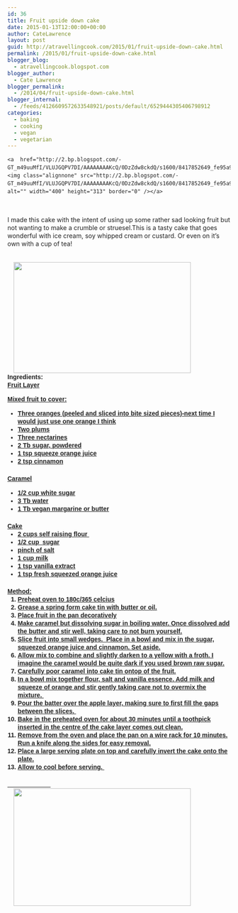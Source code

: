 ```yaml
---
id: 36
title: Fruit upside down cake
date: 2015-01-13T12:00:00+00:00
author: CateLawrence
layout: post
guid: http://atravellingcook.com/2015/01/fruit-upside-down-cake.html
permalink: /2015/01/fruit-upside-down-cake.html
blogger_blog:
  - atravellingcook.blogspot.com
blogger_author:
  - Cate Lawrence
blogger_permalink:
  - /2014/04/fruit-upside-down-cake.html
blogger_internal:
  - /feeds/4126609572633548921/posts/default/6529444305406798912
categories:
  - baking
  - cooking
  - vegan
  - vegetarian
---
```

<div style="color: #222222; line-height: 18px; margin-bottom: 1.5em; padding: 0px;">
  
    <a  href="http://2.bp.blogspot.com/-GT_m49uuMfI/VLUJGQPV7DI/AAAAAAAAKcQ/0DzZdw8ckdQ/s1600/8417852649_fe95a9b042_k.jpg"><img class="alignnone" src="http://2.bp.blogspot.com/-GT_m49uuMfI/VLUJGQPV7DI/AAAAAAAAKcQ/0DzZdw8ckdQ/s1600/8417852649_fe95a9b042_k.jpg" alt="" width="400" height="313" border="0" /></a>
  
  
  <p>
    &nbsp;
  
  
  <p>
    I made this cake with the intent of using up some rather sad looking fruit but not wanting to make a crumble or struesel.This is a tasty cake that goes wonderful with ice cream, soy whipped cream or custard. Or even on it&#8217;s own with a cup of tea!
  


<div style="color: #222222; line-height: 18px; margin-bottom: 1.5em; padding: 0px;">
                              <a style="margin-left: 1em; margin-right: 1em; text-align: center;" href="http://2.bp.blogspot.com/-6bOckbcw7OY/VLUJFq81G0I/AAAAAAAAKcI/YzEbBnnR1CY/s1600/8417875067_8d9f82b8f5_k.jpg"><img src="http://2.bp.blogspot.com/-6bOckbcw7OY/VLUJFq81G0I/AAAAAAAAKcI/YzEbBnnR1CY/s1600/8417875067_8d9f82b8f5_k.jpg" alt="" width="400" height="250" border="0" /></a>




<div style="color: #222222; line-height: 18px; margin-bottom: 1.5em; padding: 0px;">
  <span style="font-family: Arial, Helvetica, sans-serif; font-weight: bold;">Ingredients:


<div style="color: #222222; line-height: 18px; margin-bottom: 1.5em; padding: 0px;">
  <span style="text-decoration: underline;">Fruit Layer


<span style="color: #222222; font-family: Arial, Helvetica, sans-serif; line-height: 18px;">Mixed fruit to cover:

<ul style="color: #222222; line-height: 18px; margin: 0px 0px 1.5em 1.667em; padding: 0px;">
  <li style="margin: 0px; padding: 0px;">
    Three oranges (peeled and sliced into bite sized pieces)-next time I would just use one orange I think
  </li>
  <li style="margin: 0px; padding: 0px;">
    Two plums
  </li>
  <li style="margin: 0px; padding: 0px;">
    Three nectarines
  </li>
  <li style="margin: 0px; padding: 0px;">
    2 Tb sugar, powdered
  </li>
  <li style="margin: 0px; padding: 0px;">
    1 tsp squeeze orange juice
  </li>
  <li style="margin: 0px; padding: 0px;">
    2 tsp cinnamon
  </li>
</ul>

<span style="color: #222222; line-height: 18px; text-decoration: underline;">Caramel

<ul style="color: #222222; line-height: 18px; margin: 0px 0px 1.5em 1.667em; padding: 0px;">
  <li style="margin: 0px; padding: 0px;">
    1/2 cup white sugar
  </li>
  <li style="margin: 0px; padding: 0px;">
    3 Tb water
  </li>
  <li style="margin: 0px; padding: 0px;">
    1 Tb vegan margarine or butter
  </li>
</ul>

<div style="color: #222222; line-height: 18px; margin-bottom: 1.5em; padding: 0px;">
  <span style="text-decoration: underline;">Cake


<ul style="color: #222222; line-height: 18px; margin: 0px 0px 1.5em 1.667em; padding: 0px;">
  <li>
    2 cups self raising flour 
  </li>
  <li style="margin: 0px; padding: 0px;">
    1/2 cup  sugar
  </li>
  <li style="margin: 0px; padding: 0px;">
    pinch of salt
  </li>
  <li style="margin: 0px; padding: 0px;">
    1 cup milk
  </li>
  <li style="margin: 0px; padding: 0px;">
    1 tsp vanilla extract
  </li>
  <li style="margin: 0px; padding: 0px;">
    1 tsp fresh squeezed orange juice
  </li>
</ul>

<div style="color: #222222; line-height: 18px; margin-bottom: 1.5em; padding: 0px;">
  <span style="font-family: Arial, Helvetica, sans-serif; font-weight: bold;">Method:


<ol style="color: #222222; line-height: 18px; margin: 0px 0px 1.5em 1.667em; padding: 0px;">
  <li style="margin: 0px; padding: 0px;">
    Preheat oven to 180c/365 celcius
  </li>
  <li style="margin: 0px; padding: 0px;">
    Grease a spring form cake tin with butter or oil.
  </li>
  <li style="margin: 0px; padding: 0px;">
    Place fruit in the pan decoratively
  </li>
  <li style="margin: 0px; padding: 0px;">
    Make caramel but dissolving sugar in boiling water. Once dissolved add the butter and stir well, taking care to not burn yourself.
  </li>
  <li style="margin: 0px; padding: 0px;">
    Slice fruit into small wedges.  Place in a bowl and mix in the sugar, squeezed orange juice and cinnamon. Set aside.
  </li>
  <li style="margin: 0px; padding: 0px;">
    Allow mix to combine and slightly darken to a yellow with a froth. I imagine the caramel would be quite dark if you used brown raw sugar.
  </li>
  <li style="margin: 0px; padding: 0px;">
    Carefully poor caramel into cake tin ontop of the fruit.
  </li>
  <li style="margin: 0px; padding: 0px;">
    In a bowl mix together flour, salt and vanilla essence. Add milk and squeeze of orange and stir gently taking care not to overmix the mixture. 
  </li>
  <li style="margin: 0px; padding: 0px;">
    Pour the batter over the apple layer, making sure to first fill the gaps between the slices. 
  </li>
  <li style="margin: 0px; padding: 0px;">
    Bake in the preheated oven for about 30 minutes until a toothpick inserted in the centre of the cake layer comes out clean.
  </li>
  <li style="margin: 0px; padding: 0px;">
    Remove from the oven and place the pan on a wire rack for 10 minutes. Run a knife along the sides for easy removal.
  </li>
  <li style="margin: 0px; padding: 0px;">
    Place a large serving plate on top and carefully invert the cake onto the plate.
  </li>
  <li style="margin: 0px; padding: 0px;">
    Allow to cool before serving. 
  </li>
</ol>


                           <a style="line-height: 18px; margin-left: 1em; margin-right: 1em; text-align: center;" href="http://1.bp.blogspot.com/-NmgmNTRLocE/VLUJGdNljwI/AAAAAAAAKcM/rJx-AuMD5G0/s1600/8417859191_19ccd45f3b_k.jpg"><img src="http://1.bp.blogspot.com/-NmgmNTRLocE/VLUJGdNljwI/AAAAAAAAKcM/rJx-AuMD5G0/s1600/8417859191_19ccd45f3b_k.jpg" alt="" width="400" height="265" border="0" /></a>
